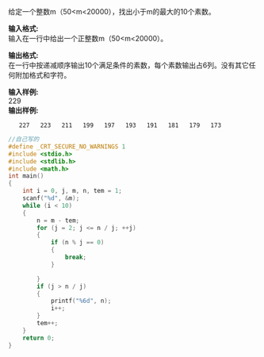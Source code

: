 给定一个整数m（50<m<20000），找出小于m的最大的10个素数。

**输入格式:**  
输入在一行中给出一个正整数m（50<m<20000）。

**输出格式:**  
在一行中按递减顺序输出10个满足条件的素数，每个素数输出占6列。没有其它任何附加格式和字符。

**输入样例:**  
229  
**输出样例:**
```
   227   223   211   199   197   193   191   181   179   173
```
```c
//自己写的
#define _CRT_SECURE_NO_WARNINGS 1
#include <stdio.h>
#include <stdlib.h>
#include <math.h>
int main()
{
    int i = 0, j, m, n, tem = 1;
    scanf("%d", &m);
    while (i < 10)
    {
        n = m - tem;
        for (j = 2; j <= n / j; ++j)
        {
            if (n % j == 0)
            {
                break;
            }

        }
        if (j > n / j)
        {
            printf("%6d", n);
            i++;
        }
        tem++;
    }
    return 0;
}
```
